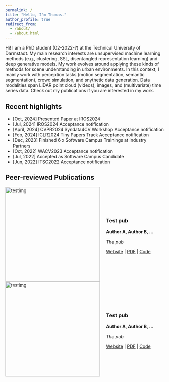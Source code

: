 ```yaml
---
permalink: /
title: "Hello, I'm Thomas."
author_profile: true
redirect_from: 
  - /about/
  - /about.html
---
```


Hi! I am a PhD student (02-2022-?) at the Technical University of Darmstadt. My main research interests are unsupervised machine learning methods (e.g., clustering, SSL, disentangled representation learning) and deep generative models. My work evolves around applying these kinds of methods for scene understanding in urban environments. In this context, I mainly work with perception tasks (motion segmentation, semantic segmentation), crowd simulation, and snythetic data generation. Data modalities span LiDAR point cloud (videos), images, and (multivariate) time series data. Check out my publications if you are interested in my work.

## Recent highlights
- [Oct, 2024] Presented Paper at IROS2024
- [Jul, 2024] IROS2024 Acceptance notification
- [April, 2024] CVPR2024 Syndata4CV Workshop Acceptance notification
- [Feb, 2024] ICLR2024 Tiny Papers Track Acceptance notification
- [Dec, 2023] Finished 6 x Software Campus Trainings at Industry Partners
- [Oct, 2022] WACV2023 Acceptance notification
- [Jul, 2022] Accepted as Software Campus Candidate
- [Jun, 2022] ITSC2022 Acceptance notification

## Peer-reviewed Publications

<div style="display: flex; align-items: center; gap: 20px;">
    <img src="/images/bio-photo-2.jpg" alt="testimg" width="300px">
    <div>
        <h3>Test pub</h3>
        <p><strong>Author A, Author B, ...</strong></p>
        <p><em>The pub</em></p>
        <p>
            <a href="www.google.de">Website</a> |
            <a href="/files/kreutz2024lion.pdf">PDF</a> |
            <a href="www.google.de">Code</a>
        </p>
    </div>
</div>

<div style="display: flex; align-items: center; gap: 20px;">
    <img src="/images/bio-photo-2.jpg" alt="testimg" width="300px">
    <div>
        <h3>Test pub</h3>
        <p><strong>Author A, Author B, ...</strong></p>
        <p><em>The pub</em></p>
        <p>
            <a href="www.google.de">Website</a> |
            <a href="/files/kreutz2024lion.pdf">PDF</a> |
            <a href="www.google.de">Code</a>
        </p>
    </div>
</div>